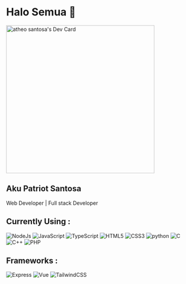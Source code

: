 # Halo Semua 👋

<div align="left">
<a href="https://app.daily.dev/atheosantoa">
<img src="https://api.daily.dev/devcards/6ef3e5957c354835b1442bc23b5193c2.png?r=sbd" width="400" alt="atheo santosa's Dev Card"/>
</a>
</div>

## Aku Patriot Santosa

Web Developer | Full stack Developer

<h2 align="">Currently Using : </h2>

![NodeJs](https://img.shields.io/badge/node.js%20-%2343853D.svg?&style=for-the-badge&logo=node.js&logoColor=white)
![JavaScript](https://img.shields.io/badge/javascript%20-%23323330.svg?&style=for-the-badge&logo=javascript&logoColor=%23F7DF1E)
![TypeScript](https://img.shields.io/badge/typescript%20-%23007ACC.svg?&style=for-the-badge&logo=typescript&logoColor=white)
![HTML5](https://img.shields.io/badge/html5%20-%23E34F26.svg?&style=for-the-badge&logo=html5&logoColor=white)
![CSS3](https://img.shields.io/badge/css3%20-%231572B6.svg?&style=for-the-badge&logo=css3&logoColor=white)
![python](https://img.shields.io/badge/python%20-%2314354C.svg?&style=for-the-badge&logo=python&logoColor=white)
![C](https://img.shields.io/badge/c%20-%2300599C.svg?&style=for-the-badge&logo=c&logoColor=white)
![C++](https://img.shields.io/badge/c++%20-%2300599C.svg?&style=for-the-badge&logo=c%2B%2B&ogoColor=white)
![PHP](https://img.shields.io/badge/php-%23777BB4.svg?&style=for-the-badge&logo=php&logoColor=white)

<h2 align="">Frameworks : </h2>

![Express](https://img.shields.io/badge/express.js%20-%23404d59.svg?&style=for-the-badge)
![Vue](https://img.shields.io/badge/vuejs%20-%2335495e.svg?&style=for-the-badge&logo=vue.js&logoColor=%234FC08D)
![TailwindCSS](https://img.shields.io/badge/tailwindcss%20-%2338B2AC.svg?&style=for-the-badge&logo=tailwind-css&logoColor=white)
